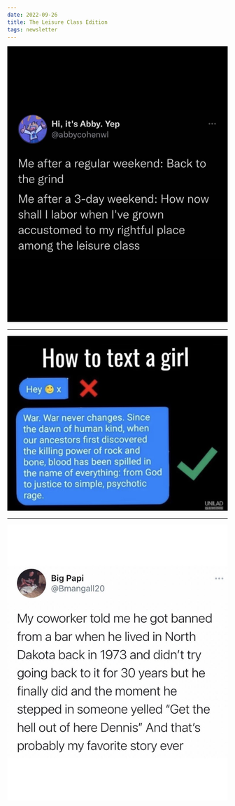 ```yaml
---
date: 2022-09-26
title: The Leisure Class Edition
tags: newsletter
---
```


![leisureclass](https://raw.githubusercontent.com/muneer78/muneer78.github.io/master/images/leisureclass.jpg)

---

![texting](https://raw.githubusercontent.com/muneer78/muneer78.github.io/master/images/texting.jpg)

---

![barstory](https://raw.githubusercontent.com/muneer78/muneer78.github.io/master/images/barstory.jpg)
